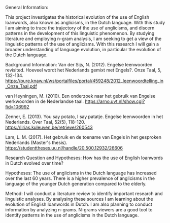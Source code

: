 General Information:

This project investigates the historical evolution of the use of English loanwords,
also known as anglicisms, in the Dutch language. With this study I am aiming to trace the trajectory of the use of anglicisms,
and discern patterns in the development of this linguistic phenomenon. 
By studying literature and employing n-gram analysis, I am seeking to get a view of the linguistic patterns of the use of anglicisms.
With this research I will gain a broader understanding of language evolution, in particular the evolution of the Dutch language.


Background Information:
Van der Sijs, N. (2012). Engelse leenwoorden revisited. Hoeveel wordt het Nederlands gemixt met Engels?. Onze Taal, 5, 132-134.
https://pure.knaw.nl/ws/portalfiles/portal/459248/2012_leenwoordtelling_in_Onze_Taal.pdf

van Heyningen, M. (2010). Een onderzoek naar het gebruik van Engelse werkwoorden in de Nederlandse taal.
https://arno.uvt.nl/show.cgi?fid=106992

Zenner, E. (2013). You say potato, I say patatje. Engelse leenwoorden in het Nederlands. Over Taal, 52(5), 118-120.
https://lirias.kuleuven.be/retrieve/260543

Lam, L. M. (2017). Het gebruik en de toename van Engels in het gesproken Nederlands (Master's thesis).
https://studenttheses.uu.nl/handle/20.500.12932/26606

Research Question and Hypotheses:
How has the use of English loanwords in Dutch evolved over time?

Hypotheses:
The use of anglicisms in the Dutch language has increased over the last 60 years.
There is a higher prevalence of anglicisms in the language of the younger Dutch generation compared to the elderly.

Method:
I will conduct a literature review to identify important research and linguistic analyses. By analysing these sources
I am learning about the evolution of English loanwords in Dutch. I am also planning to conduct information by 
analyzing n-grams. N-grams viewers are a good tool to identify patterns in the use of anglicisms in the Dutch language.
